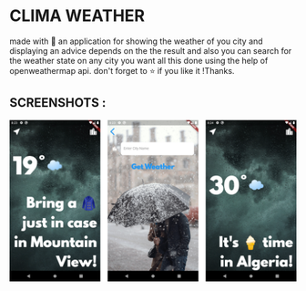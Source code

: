 # CLIMA WEATHER 

made with 🧡 an application for showing the weather of you city and displaying 
an advice depends on the the result and also you can search for the weather state on any city you want 
all this done using the help of openweathermap api.
don't forget to ⭐ if you like it !Thanks.

## SCREENSHOTS :
<img src="screenshots/1.png"/>
